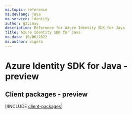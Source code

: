 ```yaml
---
ms.topic: reference
ms.devlang: java
ms.service: identity
author: g2vinay
description: Reference for Azure Identity SDK for Java
title: Azure Identity SDK for Java
ms.data: 10/06/2022
ms.author: vigera
---
```

# Azure Identity SDK for Java - preview

## Client packages - preview
[!INCLUDE [client-packages](identity-client-index.md)]